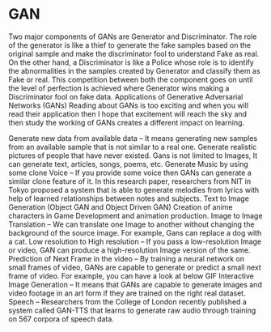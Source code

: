 # GAN


Two major components of GANs are Generator and Discriminator. The role of the generator is like a thief to generate the fake samples based on the original sample and make the discriminator fool to understand Fake as real. On the other hand, a Discriminator is like a Police whose role is to identify the abnormalities in the samples created by Generator and classify them as Fake or real. This competition between both the component goes on until the level of perfection is achieved where Generator wins making a Discriminator fool on fake data.
Applications of Generative Adversarial Networks (GANs)
Reading about GANs is too exciting and when you will read their application then I hope that excitement will reach the sky and then study the working of GANs creates a different impact on learning.



Generate new data from available data – It means generating new samples from an available sample that is not similar to a real one.
Generate realistic pictures of people that have never existed.
Gans is not limited to Images, It can generate text, articles, songs, poems, etc.
Generate Music by using some clone Voice – If you provide some voice then GANs can generate a similar clone feature of it. In this research paper, researchers from NIT in Tokyo proposed a system that is able to generate melodies from lyrics with help of learned relationships between notes and subjects.
Text to Image Generation (Object GAN and Object Driven GAN)
Creation of anime characters in Game Development and animation production.
Image to Image Translation – We can translate one Image to another without changing the background of the source image. For example, Gans can replace a dog with a cat.
Low resolution to High resolution – If you pass a low-resolution Image or video, GAN can produce a high-resolution Image version of the same.
Prediction of Next Frame in the video – By training a neural network on small frames of video, GANs are capable to generate or predict a small next frame of video. For example, you can have a look at below GIF
Interactive Image Generation – It means that GANs are capable to generate images and video footage in an art form if they are trained on the right real dataset.
Speech – Researchers from the College of London recently published a system called GAN-TTS that learns to generate raw audio through training on 567 corpora of speech data.

